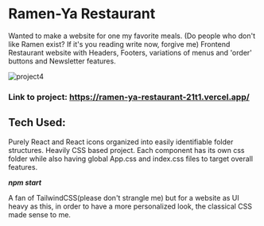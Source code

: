 # Ramen-Ya Restaurant 

Wanted to make a website for one my favorite meals. (Do people who don't like Ramen exist? If it's you reading write now, forgive me) 
Frontend Restaurant website with Headers, Footers, variations of menus and 'order' buttons and Newsletter features. 

![project4](https://user-images.githubusercontent.com/55498566/225815177-e551c0c0-6588-4362-a09a-2cb7d487af80.png)

### Link to project: https://ramen-ya-restaurant-21t1.vercel.app/

## Tech Used:
Purely React and React icons organized into easily identifiable folder structures. Heavily CSS based project. 
Each component has its own css folder while also having global App.css and index.css files to target overall features. 

**_npm start_**

A fan of TailwindCSS(please don't strangle me) but for a website as UI heavy as this, in order to have a more personalized look, the classical CSS made sense to me. 
